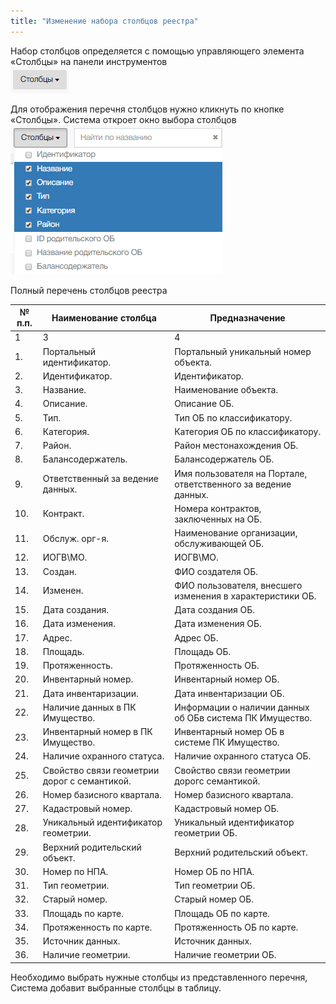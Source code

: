 ```yaml
---
title: "Изменение набора столбцов реестра"
---
```


Набор столбцов определяется с помощью управляющего элемента «Столбцы» на панели инструментов  
![](tool1.PNG)

Для отображения перечня столбцов нужно кликнуть по кнопке «Столбцы». Система откроет окно выбора столбцов
![](tool2.PNG)


 Полный перечень столбцов реестра

| № п.п.    | Наименование столбца                         | Предназначение                                                 |
|-----------|----------------------------------------------|----------------------------------------------------------------|
| 1         | 3                                            | 4                                                              |
| 1.        | Портальный идентификатор.                    | Портальный уникальный номер объекта.                           |
| 2.        | Идентификатор.                               | Идентификатор.                                                 |
| 3.        | Название.                                    | Наименование объекта.                                          |
| 4.        | Описание.                                    | Описание ОБ.                                                   |
| 5.        | Тип.                                         | Тип ОБ по классификатору.                                      |
| 6.        | Категория.                                   | Категория ОБ по классификатору.                                |
| 7.        | Район.                                       | Район местонахождения ОБ.                                      |
| 8.        | Балансодержатель.                            | Балансодержатель ОБ.                                           |
| 9.        | Ответственный за ведение данных.             | Имя пользователя на Портале, ответственного за ведение данных. |
| 10.       | Контракт.                                    | Номера контрактов, заключенных на ОБ.                          |
| 11.       | Обслуж. орг-я.                               | Наименование организации, обслуживающей ОБ.                    |
| 12.       | ИОГВ\МО.                                     | ИОГВ\МО.                                                       |
| 13.       | Создан.                                      | ФИО создателя ОБ.                                              |
| 14.       | Изменен.                                     | ФИО пользователя, внесшего изменения в характеристики ОБ.      |
| 15.       | Дата создания.                               | Дата создания ОБ.                                              |
| 16.       | Дата изменения.                              | Дата изменения ОБ.                                             |
| 17.       | Адрес.                                       | Адрес ОБ.                                                      |
| 18.       | Площадь.                                     | Площадь ОБ.                                                    |
| 19.       | Протяженность.                               | Протяженность ОБ.                                              |
| 20.       | Инвентарный номер.                           | Инвентарный номер ОБ.                                          |
| 21.       | Дата инвентаризации.                         | Дата инвентаризации ОБ.                                        |
| 22.       | Наличие данных в ПК Имущество.               | Информации о наличии данных об ОБв система ПК Имущество.       |
| 23.       | Инвентарный номер в ПК Имущество.            | Инвентарный номер ОБ в системе ПК Имущество.                   |
| 24.       | Наличие охранного статуса.                   | Наличие охранного статуса ОБ.                                  |
| 25.       | Свойство связи геометрии дорог с семантикой. | Свойство связи геометрии дорогс семантикой.                    |
| 26.       | Номер базисного квартала.                    | Номер базисного квартала.                                      |
| 27.       | Кадастровый номер.                           | Кадастровый номер ОБ.                                          |
| 28.       | Уникальный идентификатор геометрии.          | Уникальный идентификатор геометрии ОБ.                         |
| 29.       | Верхний родительский объект.                 | Верхний родительский объект.                                   |
| 30.       | Номер по НПА.                                | Номер ОБ по НПА.                                               |
| 31.       | Тип геометрии.                               | Тип геометрии ОБ.                                              |
| 32.       | Старый номер.                                | Старый номер ОБ.                                               |
| 33.       | Площадь по карте.                            | Площадь ОБ по карте.                                           |
| 34.       | Протяженность по карте.                      | Протяженность ОБ по карте.                                     |
| 35.       | Источник данных.                             | Источник данных.                                               |
| 36.       | Наличие геометрии.                           | Наличие геометрии ОБ.                                          |

Необходимо выбрать нужные столбцы из представленного перечня, Система добавит выбранные столбцы в таблицу.